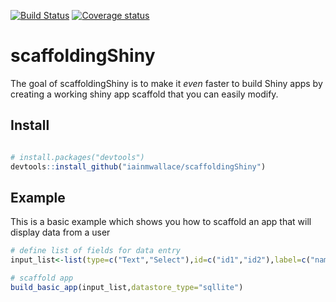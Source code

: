 [![Build Status](https://travis-ci.org/iainmwallace/scaffoldingShiny.svg?branch=master)](https://travis-ci.org/iainmwallace/scaffoldingShiny) [![Coverage status](https://codecov.io/gh/iainmwallace/scaffoldingShiny/branch/master/graph/badge.svg)](https://codecov.io/github/iainmwallace/scaffoldingShiny?branch=master)

# scaffoldingShiny

The goal of scaffoldingShiny is to make it *even* faster to build Shiny apps by creating a working shiny app scaffold that you can easily modify.

## Install
``` r

# install.packages("devtools")
devtools::install_github("iainmwallace/scaffoldingShiny")

```

## Example

This is a basic example which shows you how to scaffold an app that will display data from a user

``` r
# define list of fields for data entry
input_list<-list(type=c("Text","Select"),id=c("id1","id2"),label=c("name","description"))

# scaffold app
build_basic_app(input_list,datastore_type="sqllite")

```


